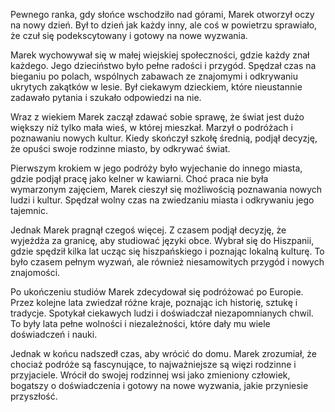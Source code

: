 Pewnego ranka, gdy słońce wschodziło nad górami, Marek otworzył oczy na nowy dzień. Był to dzień jak każdy inny, ale coś w powietrzu sprawiało, że czuł się podekscytowany i gotowy na nowe wyzwania.

Marek wychowywał się w małej wiejskiej społeczności, gdzie każdy znał każdego. Jego dzieciństwo było pełne radości i przygód. Spędzał czas na bieganiu po polach, wspólnych zabawach ze znajomymi i odkrywaniu ukrytych zakątków w lesie. Był ciekawym dzieckiem, które nieustannie zadawało pytania i szukało odpowiedzi na nie.

Wraz z wiekiem Marek zaczął zdawać sobie sprawę, że świat jest dużo większy niż tylko mała wieś, w której mieszkał. Marzył o podróżach i poznawaniu nowych kultur. Kiedy skończył szkołę średnią, podjął decyzję, że opuści swoje rodzinne miasto, by odkrywać świat.

Pierwszym krokiem w jego podróży było wyjechanie do innego miasta, gdzie podjął pracę jako kelner w kawiarni. Choć praca nie była wymarzonym zajęciem, Marek cieszył się możliwością poznawania nowych ludzi i kultur. Spędzał wolny czas na zwiedzaniu miasta i odkrywaniu jego tajemnic.

Jednak Marek pragnął czegoś więcej. Z czasem podjął decyzję, że wyjeżdża za granicę, aby studiować języki obce. Wybrał się do Hiszpanii, gdzie spędził kilka lat ucząc się hiszpańskiego i poznając lokalną kulturę. To było czasem pełnym wyzwań, ale również niesamowitych przygód i nowych znajomości.

Po ukończeniu studiów Marek zdecydował się podróżować po Europie. Przez kolejne lata zwiedzał różne kraje, poznając ich historię, sztukę i tradycje. Spotykał ciekawych ludzi i doświadczał niezapomnianych chwil. To były lata pełne wolności i niezależności, które dały mu wiele doświadczeń i nauki.

Jednak w końcu nadszedł czas, aby wrócić do domu. Marek zrozumiał, że chociaż podróże są fascynujące, to najważniejsze są więzi rodzinne i przyjaciele. Wrócił do swojej rodzinnej wsi jako zmieniony człowiek, bogatszy o doświadczenia i gotowy na nowe wyzwania, jakie przyniesie przyszłość.

